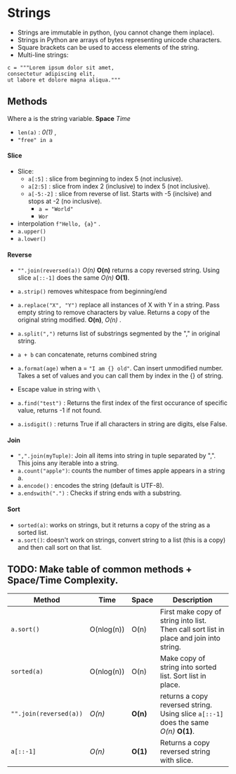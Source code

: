 # Strings

- Strings are immutable in python, (you cannot change them inplace).
- Strings in Python are arrays of bytes representing unicode characters.
- Square brackets can be used to access elements of the string.
- Multi-line strings:

```
c = """Lorem ipsum dolor sit amet,
consectetur adipiscing elit,
ut labore et dolore magna aliqua."""
```

## Methods

Where a is the string variable.
**Space**
_Time_

- `len(a)` : _0(1)_ ,
- `"free" in a`

#### Slice

- Slice:
  - `a[:5]` : slice from beginning to index 5 (not inclusive).
  - `a[2:5]` : slice from index 2 (inclusive) to index 5 (not inclusive).
  - `a[-5:-2]` : slice from reverse of list. Starts with -5 (inclsive) and stops at -2 (no inclusive).
    - `a = "World"`
    - `Wor`
- interpolation `f"Hello, {a}"` .
- `a.upper()`
- `a.lower()`

#### Reverse

- `"".join(reversed(a))` _O(n)_ **O(n)** returns a copy reversed string. Using slice `a[::-1]` does the same _O(n)_ **O(1)**.

- `a.strip()` removes whitespace from beginning/end
- `a.replace("X", "Y")` replace all instances of X with Y in a string. Pass empty string to remove characters by value. Returns a copy of the original string modified. **O(n)**, _O(n)_ .
- `a.split(",")` returns list of substrings segmented by the "," in original string.
- `a + b` can concatenate, returns combined string
- `a.format(age)` when a = `"I am {} old"`. Can insert unmodified number. Takes a set of values and you can call them by index in the {} of string.
- Escape value in string with `\`
- `a.find("test")` : Returns the first index of the first occurance of specific value, returns -1 if not found.
- `a.isdigit()` : returns True if all characters in string are digits, else False.

#### Join

- `",".join(myTuple)`: Join all items into string in tuple separated by ",". This joins any iterable into a string.
- `a.count("apple")`: counts the number of times apple appears in a string a.
- `a.encode()` : encodes the string (default is UTF-8).
- `a.endswith(".")` : Checks if string ends with a substring.

#### Sort

- `sorted(a)`: works on strings, but it returns a copy of the string as a sorted list.
- `a.sort()`: doesn't work on strings, convert string to a list (this is a copy) and then call sort on that list.

## TODO: Make table of common methods + Space/Time Complexity.

| Method                 | Time       | Space    | Description                                                                             |
| ---------------------- | ---------- | -------- | --------------------------------------------------------------------------------------- |
| `a.sort()`             | O(nlog(n)) | O(n)     | First make copy of string into list. Then call sort list in place and join into string. |
| `sorted(a)`            | O(nlog(n)) | O(n)     | Make copy of string into sorted list. Sort list in place.                               |
| `"".join(reversed(a))` | _O(n)_     | **O(n)** | returns a copy reversed string. Using slice `a[::-1]` does the same _O(n)_ **O(1)**.    |
| `a[::-1]`              | _O(n)_     | **O(1)** | Returns a copy reversed string with slice.                                              |
